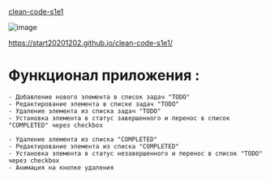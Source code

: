 [clean-code-s1e1](https://start20201202.github.io/clean-code-s1e1/)

![image](https://user-images.githubusercontent.com/8201843/111080709-d1289200-8510-11eb-861c-c39de6d99691.png)

https://start20201202.github.io/clean-code-s1e1/

# Функционал приложения :

    - Добавление нового элемента в список задач "TODO"
    - Редактирование элемента в списке задач "TODO"
    - Удаление элемента из списка задач "TODO"
    - Установка элемента в статус завершенного и перенос в список "COMPLETED" через checkbox

    - Удаление элемента из списка "COMPLETED"
    - Редактирование элемента из списка "COMPLETED"
    - Установка элемента в статус незавершенного и перенос в список "TODO" через checkbox
    - Анимация на кнопке удаления
